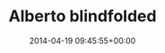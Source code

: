 ---
title:		"Alberto blindfolded"
type:		"photos"
mediatype:		"upload"
location:		"Berlin, Germany"
date:		"2014-04-19 09:45:55+00:00"
album:		"people"
filename:		"alberto-blindfolded.md"
series:		"unicorns"
cl_public_id:		"people/alberto-blindfolded"
cl_version:		1497005300
format:		"tiff"
bytes:		1849448
width:		961
height:		1440
colours:
- "#798F4D"
- "#1A2329"
- "#A4B965"
- "#6F777A"
- "#191F27"
- "#3B3731"
- "#756760"
- "#CDA18B"
- "#2E3437"
- "#2E3137"
- "#E0C1B8"
- "#5A606A"
- "#806451"
- "#B7BFC2"
- "#4A5E6E"
- "#888E5D"
- "#3F4826"
- "#526276"
- "#6B6E5B"
- "#BBC47B"
- "#747F76"
- "#7A6B51"
- "#3F322A"
exposure_mode:		"Auto"
program:		"Aperture-priority AE"
aperture:		"1.4"
focal_length:		"50.0 mm"
iso:		"200"
shutter_speed:		"1/1000"
metering:		"Multi-segment"
flash:		"Off, Did not fire"
white_balance:		"As Shot"
colour_temp:		"4850"
has_crop:		"false"
orientation:		"Horizontal (normal)"
camera_model:		"NIKON D800"
lens_info:		"0mm f/0"
artist:		"No artist info"
x_resolution:		"300"
y_resolution:		"300"
---